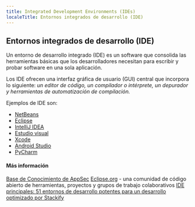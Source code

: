 ```yaml
---
title: Integrated Development Environments (IDEs)
localeTitle: Entornos integrados de desarrollo (IDE)
---
```

## Entornos integrados de desarrollo (IDE)

Un entorno de desarrollo integrado (IDE) es un software que consolida las herramientas básicas que los desarrolladores necesitan para escribir y probar software en una sola aplicación.

Los IDE ofrecen una interfaz gráfica de usuario (GUI) central que incorpora lo siguiente: _un editor de código, un compilador o intérprete, un depurador y herramientas de automatización de compilación._

Ejemplos de IDE son:

*   [NetBeans](https://netbeans.org/)
*   [Eclipse](https://www.eclipse.org/)
*   [IntelliJ IDEA](https://www.jetbrains.com/idea/)
*   [Estudio visual](https://www.visualstudio.com/vs/)
*   [Xcode](https://developer.apple.com/xcode/)
*   [Android Studio](https://developer.android.com/studio/index.html)
*   [PyCharm](https://www.jetbrains.com/pycharm/)

#### Más información

[Base de Conocimiento de AppSec](https://www.veracode.com/security/integrated-development-environments) [Eclipse.org](https://www.eclipse.org/home/) - una comunidad de código abierto de herramientas, proyectos y grupos de trabajo colaborativos [IDE principales: 51 entornos de desarrollo potentes para un desarrollo optimizado por Stackify](https://stackify.com/top-integrated-developer-environments-ides/)